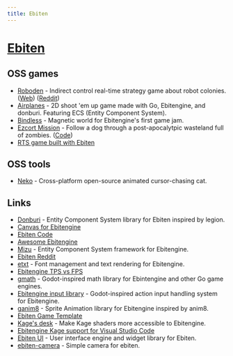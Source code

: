 ```yaml
---
title: Ebiten
---
```


# [Ebiten](https://ebiten.org/)

## OSS games

- [Roboden](https://github.com/quasilyte/roboden-game) - Indirect control real-time strategy game about robot colonies. ([Web](https://quasilyte.itch.io/roboden)) ([Reddit](https://www.reddit.com/r/golang/comments/12syf8r/roboden_an_opensource_realtime_strategy_game/))
- [Airplanes](https://github.com/m110/airplanes) - 2D shoot 'em up game made with Go, Ebitengine, and donburi. Featuring ECS (Entity Component System).
- [Bindless](https://github.com/tinne26/bindless) - Magnetic world for Ebitengine's first game jam.
- [Ezcort Mission](https://sinisterstuf.itch.io/escort-mission) - Follow a dog through a post-apocalytpic wasteland full of zombies. ([Code](https://github.com/sinisterstuf/escort-mission))
- [RTS game built with Ebiten](https://github.com/ToshaRotten/ebitenGame)

## OSS tools

- [Neko](https://github.com/crgimenes/neko) - Cross-platform open-source animated cursor-chasing cat.

## Links

- [Donburi](https://github.com/yohamta/donburi) - Entity Component System library for Ebiten inspired by legion.
- [Canvas for Ebitengine](https://github.com/eihigh/canvas)
- [Ebiten Code](https://github.com/hajimehoshi/ebiten)
- [Awesome Ebitengine](https://github.com/sedyh/awesome-ebitengine)
- [Mizu](https://github.com/sedyh/mizu) - Entity Component System framework for Ebitengine.
- [Ebiten Reddit](https://www.reddit.com/r/ebiten/)
- [etxt](https://github.com/tinne26/etxt) - Font management and text rendering for Ebitengine.
- [Ebitengine TPS vs FPS](https://github.com/tinne26/tps-vs-fps)
- [gmath](https://github.com/quasilyte/gmath) - Godot-inspired math library for Ebintengine and other Go game engines.
- [Ebitengine input library](https://github.com/quasilyte/ebitengine-input) - Godot-inspired action input handling system for Ebitengine.
- [ganim8](https://github.com/yohamta/ganim8) - Sprite Animation library for Ebitengine inspired by anim8.
- [Ebiten Game Template](https://github.com/sinisterstuf/ebiten-game-template)
- [Kage's desk](https://github.com/tinne26/kage-desk) - Make Kage shaders more accessible to Ebitengine.
- [Ebitengine Kage support for Visual Studio Code](https://github.com/sedyh/ebitengine-kage-vscode)
- [Ebiten UI](https://github.com/ebitenui/ebitenui) - User interface engine and widget library for Ebiten.
- [ebiten-camera](https://github.com/MelonFunction/ebiten-camera) - Simple camera for ebiten.
